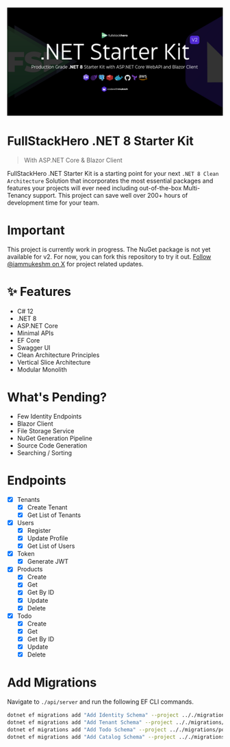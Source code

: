 ![FullStackHero .NET Starter Kit](./assets/fullstackhero-dotnet-starter-kit.png)

# FullStackHero .NET 8 Starter Kit

> With ASP.NET Core & Blazor Client

FullStackHero .NET Starter Kit is a starting point for your next `.NET 8 Clean Architecture` Solution that incorporates the most essential packages and features your projects will ever need including out-of-the-box Multi-Tenancy support. This project can save well over 200+ hours of development time for your team.

# Important

This project is currently work in progress. The NuGet package is not yet available for v2. For now, you can fork this repository to try it out. [Follow @iammukeshm on X](https://x.com/iammukeshm) for project related updates.

# ✨ Features

- C# 12
- .NET 8
- ASP.NET Core
- Minimal APIs
- EF Core
- Swagger UI
- Clean Architecture Principles
- Vertical Slice Architecture
- Modular Monolith

# What's Pending?

- Few Identity Endpoints
- Blazor Client
- File Storage Service
- NuGet Generation Pipeline
- Source Code Generation
- Searching / Sorting

# Endpoints

- [x] Tenants
  - [x] Create Tenant
  - [x] Get List of Tenants
- [x] Users
  - [x] Register
  - [x] Update Profile
  - [x] Get List of Users
- [x] Token
  - [x] Generate JWT
- [x] Products
  - [x] Create
  - [x] Get
  - [x] Get By ID
  - [x] Update
  - [x] Delete
- [x] Todo
  - [x] Create
  - [x] Get
  - [x] Get By ID
  - [x] Update
  - [x] Delete

# Add Migrations

Navigate to `./api/server` and run the following EF CLI commands.

```bash
dotnet ef migrations add "Add Identity Schema" --project .././migrations/postgresql/ --context IdentityDbContext -o Identity
dotnet ef migrations add "Add Tenant Schema" --project .././migrations/postgresql/ --context TenantDbContext -o Tenant
dotnet ef migrations add "Add Todo Schema" --project .././migrations/postgresql/ --context TodoDbContext -o Todo
dotnet ef migrations add "Add Catalog Schema" --project .././migrations/postgresql/ --context CatalogDbContext -o Catalog
```
